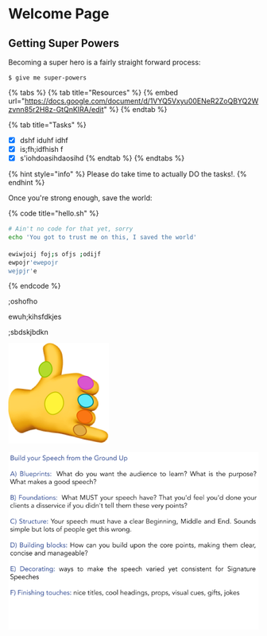 # Welcome Page

## Getting Super Powers

Becoming a super hero is a fairly straight forward process:

```
$ give me super-powers
```

{% tabs %}
{% tab title="Resources" %}
{% embed url="https://docs.google.com/document/d/1VYQ5Vxyu00ENeR2ZoQBYQ2Wzvnn85r2H8z-GtQnKIRA/edit" %}
{% endtab %}

{% tab title="Tasks" %}
* [x] dshf iduhf idhf
* [x] is;fh;idfhish f
* [x] s'iohdoasihdaosihd
{% endtab %}
{% endtabs %}

{% hint style="info" %}
 Please do take time to actually DO the tasks!.
{% endhint %}

Once you're strong enough, save the world:

{% code title="hello.sh" %}
```bash
# Ain't no code for that yet, sorry
echo 'You got to trust me on this, I saved the world'

ewiwjoij foj;s ofjs ;odijf 
ewpojr'ewepojr
wejpjr'e
```
{% endcode %}

;oshofho

ewuh;kihsfdkjes

;sbdskjbdkn

![](.gitbook/assets/glove.png)

![](.gitbook/assets/image46.png)

